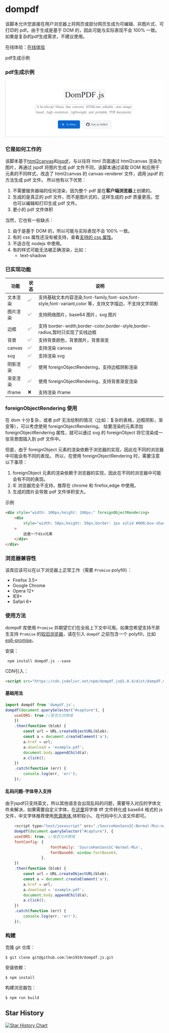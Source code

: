# dompdf

<!-- [主页](https://html2canvas.hertzen.com) | [下载](https://github.com/niklasvh/html2canvas/releases) | [问题](https://github.com/niklasvh/html2canvas/discussions/categories/q-a)

[![Gitter](https://badges.gitter.im/Join%20Chat.svg)](https://gitter.im/niklasvh/html2canvas?utm_source=badge&utm_medium=badge&utm_campaign=pr-badge)
![CI](https://github.com/niklasvh/html2canvas/workflows/CI/badge.svg?branch=master)
[![NPM Downloads](https://img.shields.io/npm/dm/html2canvas.svg)](https://www.npmjs.org/package/html2canvas)
[![NPM Version](https://img.shields.io/npm/v/html2canvas.svg)](https://www.npmjs.org/package/html2canvas) -->

该脚本允许您直接在用户浏览器上将网页或部分网页生成为可编辑、非图片式、可打印的 pdf。由于生成是基于 DOM 的，因此可能与实际表现不会 100% 一致。如果是复杂的pdf生成需求，不建议使用。


在线体验：[在线体验](https://dompdfjs.lisky.com.cn)

pdf生成示例

### pdf生成示例
![pdf生成示例](./examples/test.png)


### 它是如何工作的

该脚本基于[html2canvas](https://github.com/niklasvh/html2canvas)和[jspdf](https://github.com/MrRio/jsPDF)，与以往将 html 页面通过 html2canvas 渲染为图片，再通过 jspdf 将图片生成 pdf 文件不同，该脚本通过读取 DOM 和应用于元素的不同样式，改造了 html2canvas 的 canvas-renderer 文件，调用 jspdf 的方法生成 pdf 文件。
所以他有以下优势：

1. 不需要服务器端的任何渲染，因为整个 pdf 是在**客户端浏览器**上创建的。
2. 生成的是真正的 pdf 文件，而不是图片式的，这样生成的 pdf 质量更高，您也可以编辑和打印生成 pdf 文件。
3. 更小的 pdf 文件体积

当然，它也有一些缺点：

1. 由于是基于 DOM 的，所以可能与实际表现不会 100% 一致。
2. 有的 css 属性还没有被支持，查看[支持的 css 属性](https://www.html2canvas.cn/html2canvas-features.html)。
3. 不适合在 nodejs 中使用。
4. 有的样式可能无法被正确渲染，比如：
    - text-shadow

### 已实现功能

| 功能     | 状态 | 说明                                                                                                      |
| -------- | ---- | --------------------------------------------------------------------------------------------------------- |
| 文本渲染 | ✅   | 支持基础文本内容渲染,font-family,font-size,font-style,font-variant,color 等，支持文字描边，不支持文字阴影 |
| 图片渲染 | ✅   | 支持网络图片，base64 图片，svg 图片                                                                       |
| 边框     | ✅   | 支持 border-width,border-color,border-style,border-radius,暂时只实现了实线边框                            |
| 背景     | ✅   | 支持背景颜色，背景图片，背景渐变                                                                          |
| canvas   | ✅   | 支持渲染 canvas                                                                                           |
| svg      | ✅   | 支持渲染 svg                                                                                              |
| 阴影渲染 | ✅   | 使用 foreignObjectRendering，支持边框阴影渲染                                                             |
| 渐变渲染 | ✅   | 使用 foreignObjectRendering，支持背景渐变渲染                                                             |
| iframe   | ❌   | 支持渲染 iframe                                                                                           |

### foreignObjectRendering 使用

在 dom 十分复杂，或者 pdf 无法绘制的情况（比如：复杂的表格，边框阴影，渐变等），可以考虑使用 foreignObjectRendering。
给要渲染的元素添加 foreignObjectRendering 属性，就可以通过 svg 的 foreignObject 将它渲染成一张背景图插入到 pdf 文件中。

但是，由于 foreignObject 元素的渲染依赖于浏览器的实现，因此在不同的浏览器中可能会有不同的表现。
所以，在使用 foreignObjectRendering 时，需要注意以下事项：

1. foreignObject 元素的渲染依赖于浏览器的实现，因此在不同的浏览器中可能会有不同的表现。
2. IE 浏览器完全不支持，推荐在 chrome 和 firefox,edge 中使用。
3. 生成的图片会导致 pdf 文件体积变大。

示例

```html
<div style="width: 100px;height: 100px;" foreignObjectRendering>
    <div
        style="width: 50px;height: 50px;border: 1px solid #000;box-shadow: 2px 2px 5px rgba(0,0,0,0.3);background: linear-gradient(45deg, #ff6b6b, #4ecdc4);"
    >
        这是一个div元素
    </div>
</div>
```

### 浏览器兼容性

该库应该可以在以下浏览器上正常工作（需要 `Promise` polyfill）：

-   Firefox 3.5+
-   Google Chrome
-   Opera 12+
-   IE9+
-   Safari 6+

### 使用方法

dompdf 库使用 `Promise` 并期望它们在全局上下文中可用。如果您希望支持不原生支持 `Promise` 的[较旧浏览器](http://caniuse.com/#search=promise)，请在引入 `dompdf` 之前包含一个 polyfill，比如 [es6-promise](https://github.com/jakearchibald/es6-promise)。

安装：

     npm install dompdf.js --save

CDN引入：
```html
<script src="https://cdn.jsdelivr.net/npm/dompdf.js@1.0.4/dist/dompdf.min.js"></script>   
```

#### 基础用法

```js
import dompdf from 'dompdf.js';
dompdf(document.querySelector("#capture"), {
    useCORS: true //是否允许跨域
    })
    .then(function (blob) {
        const url = URL.createObjectURL(blob);
        const a = document.createElement('a');
        a.href = url;
        a.download = 'example.pdf';
        document.body.appendChild(a);
        a.click();
    })
    .catch(function (err) {
        console.log(err, 'err');
    });
```

#### 乱码问题-字体导入支持

由于jspdf只支持英文，所以其他语言会出现乱码的问题，需要导入对应的字体文件来解决，如果需要自定义字体，在[这里](https://rawgit.com/MrRio/jsPDF/master/fontconverter/fontconverter.html)将字体 tff 文件转化成 base64 格式的 js 文件，中文字体推荐使用[思源黑体](https://github.com/lmn1919/dompdf.js/blob/main/examples/SourceHanSansSC-Normal-Min-normal.js),体积较小。
在代码中引入该文件即可。

````js
    <script type="text/javascript" src="./SourceHanSansSC-Normal-Min-normal.js"></script>
    dompdf(document.querySelector("#capture"), {
    useCORS: true, //是否允许跨域
    fontConfig: {
                    fontFamily: 'SourceHanSansSC-Normal-Min',
                    fontBase64: window.fontBase64,
                },
    })
    .then(function (blob) {
        const url = URL.createObjectURL(blob);
        const a = document.createElement('a');
        a.href = url;
        a.download = 'example.pdf';
        document.body.appendChild(a);
        a.click();
    })
    .catch(function (err) {
        console.log(err, 'err');
    });
````

### 构建

<!-- 您可以在[这里](https://github.com/niklasvh/html2canvas/releases)下载已构建好的版本。 -->

克隆 git 仓库：

    $ git clone git@github.com:lmn1919/dompdf.js.git

安装依赖：

    $ npm install

构建浏览器包：

    $ npm run build

## Star History

[![Star History Chart](https://api.star-history.com/svg?repos=lmn1919/dompdf.js&type=Date)](https://www.star-history.com/#lmn1919/dompdf.js&Date)

